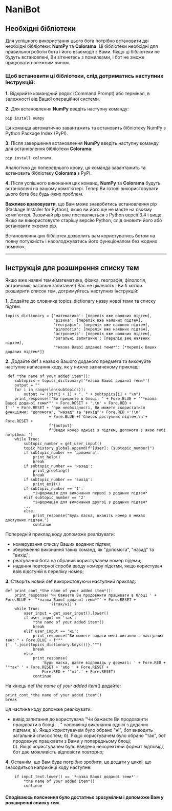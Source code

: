# NaniBot
## Необхідні бібліотеки ##
Для успішного використання цього бота потрібно встановити дві необхідні бібліотеки: **NumPy** та **Colorama**. Ці бібліотеки необхідні для правильної роботи бота і його взаємодії з Вами. Якщо ці бібліотеки не будуть встановлені, Ви зіткнетесь з помилками, і бот не зможе працювати належним чином.
### Щоб встановити ці бібліотеки, слід дотриматись наступних інструкцій: ###
**1.** Відкрийте командний рядок (Command Prompt) або термінал, в залежності від Вашої операційної системи.

**2.** Для встановлення **NumPy** введіть наступну команду:
```
pip install numpy
```
Ця команда автоматично завантажить та встановить бібліотеку NumPy з Python Package Index (PyPI).

**3.** Після завершення встановлення **NumPy** введіть наступну команду для встановлення бібліотеки **Colorama**:
```
pip install colorama
```
Аналогічно до попереднього кроку, ця команда завантажить та встановить бібліотеку **Colorama** з PyPI.

**4.** Після успішного виконання цих команд, **NumPy** та **Colorama** будуть встановлені на вашому комп'ютері. Тепер Ви готові використовувати цього бота без будь-яких проблем.

**Важливо враховувати**, що Вам може знадобитись встановлення pip (Package Installer for Python), якщо ви його ще не маєте на своєму комп'ютері. Зазвичай pip вже поставляється з Python версії 3.4 і вище. Якщо ви використовуєте старішу версію Python, слід оновити його або встановити окремо pip.

Встановлення цих бібліотек дозволить вам користуватись ботом на повну потужність і насолоджуватись його функціоналом без жодних помилок.

---
## Інструкція для розширення списку тем ##
Якщо вже наявні теми(математика, фізика, географія, філологія, астрономія, загальні запитання) Вас не цікавлять і Ви б хотіли розширити список тем, дотримуйтесь наступних інструкцій:

**1.** Додайте до словника topics_dictionary назву нової теми та списку підтем.
```
topics_dictionary = {'математика': [перелік вже наявних підтем],
                     'фізика': [перелік вже наявних підтем],
                     'географія': [перелік вже наявних підтем],
                     'філологія': [перелік вже наявних підтем],
                     'астрономія': [перелік вже наявних підтем],
                     'загальні запитання': [перелік вже наявних підтем],
                     '*назва Вашої доданої теми*': [*перелік Ваших доданих підтем*]}
 ```                   
 **2.** Додайте def з назвою Вашого доданого предмета та виконуйте наступне написання коду, як у нижче зазначеному прикладі:
``` 
 def *the name of your added item*():
    subtopics = topics_dictionary['*назва Вашої доданої теми*']
    output = ""
    for i in range(len(subtopics)):
        output += (str(i + 1) + ". " + subtopics[i] + "\n")
    print_response(f'Ви прицюєте в блоці: ' + Fore.BLUE + '"*назва Вашої доданої теми*"' + Fore.RESET + '.\n' + Fore.RED +
f'!' + Fore.RESET + 'при необхідності, Ви можете скористатися функціями: "допомога", "назад" та "вихід"'+ Fore.RED +'!\n'
                   + Fore.BLUE +f'Список доступних підтем:\n'+ Fore.RESET +
                   f'{output}'
                   f'Введи номер однієї з підтем, допомога з якою тобі потрібна: ')
    while True:
        subtopic_number = get_user_input()
        topic_history_global.append(f"[User]: {subtopic_number}")
        if subtopic_number == 'допомога':
            print_help()
            break
        if subtopic_number == 'назад':
            print_greeting()
            break
        if subtopic_number == 'вихід':
            print_exit()
        if subtopic_number == '1':
            *інформація для виконання першої з доданих підтем*
        elif subtopic_number == '2'
            *інформація для виконання другої з доданих підтем*
        ...
        else:
            print_response("Будь ласка, вкажіть номер в межах доступних підтем.")
            continue
```
Попередній приклад коду допоможе реалізувати:
+ номерування списку Ваших доданих підтем;
+ збереження виконання таких команд, як "допомога", "назад" та "вихід";
+ реагування бота на обраний користувачем номер підеми;
+ надання повторної спроби вводу номеру підетми, якщо користувач ввів відстуній в переліку номер;

**3.** Створіть новий def використовуючи наступний приклад:
```
def print_cont_*the name of your added item*():
    print_response('Чи бажаєте Ви продовжити працювати в блоці ' + Fore.BLUE + '"*назва Вашої доданої теми*"' + Fore.RESET +
                   '?(так/ні)')
    while True:
        user_input = get_user_input().lower()
        if user_input == 'так':
            *the name of your added item*()
            break
        elif user_input == 'ні':
            print_response("Ви можете задати мені питання з наступних тем: " + Fore.BLUE + f"""
{', '.join(topics_dictionary.keys())}.""")
            break
        else:
            print_response(
                'Будь ласка, дайте відповідь у форматі: ' + Fore.RED + '"так" ' + Fore.RESET + 'або ' + Fore.RESET +
                Fore.RED + '"ні".' + Fore.RESET)
            continue
```
На кінець def *the name of your added item*() додайте:
```
print_cont_*the name of your added item*()
break
```
Ця частина коду допомже реалізувати:
+ вивід запитання до користувача "Чи бажаєте Ви продовжити працювати в блоці ... " наприкінці виконання однієї з доданих підтеми;
    а). Якщо користувачем було обрано "ні", бот виводить загальний список тем;
    б). Якщо користувачем було обрано "так", бот продовжує працювати з Вами у попередньому блоці;    
    б). Якщо користувачем було введено некоректний формат відповіді, бот дає можливість відповісти повторно;

**4.** Останнім, що Вам буде потрібно зробити, це додати у циклі, що знаходиться наприкінці коду наступне:
```
    if input_text.lower() == '*назва Вашої доданої теми*':
        *the name of your added item*()
        continue
```
#### Сподіваюсь пояснення було достатньо зрозумілим і допоможе Вам у розширенні списку тем. ####

